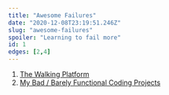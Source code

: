 ```yaml
---
title: "Awesome Failures"
date: "2020-12-08T23:19:51.246Z"
slug: "awesome-failures"
spoiler: "Learning to fail more"
id: 1
edges: [2,4]
---
```


1. [The Walking Platform](https://www.youtube.com/watch?v=W47T5rKFWAs)
2. [My Bad / Barely Functional Coding Projects](https://tinyurl.com/wall-of-bad-projects)


